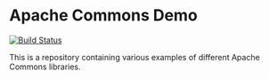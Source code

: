 Apache Commons Demo
===================
[![Build Status](https://travis-ci.org/robertsmieja/apache-commons-examples.svg?branch=master)](https://travis-ci.org/robertsmieja/apache-commons-examples)

This is a repository containing various examples of different Apache Commons libraries.